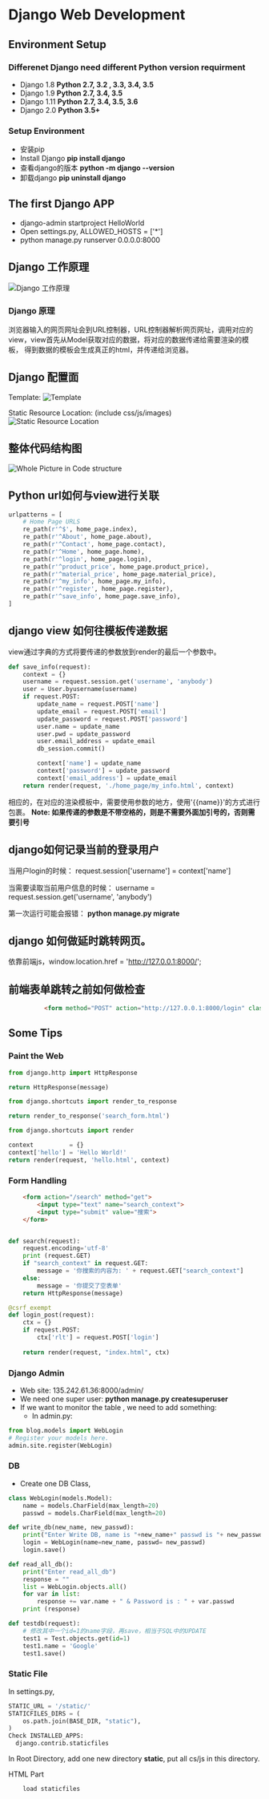 # Django Web Development

## Environment Setup

### Differenet Django need different Python version requirment
- Django 1.8  **Python 2.7, 3.2 , 3.3, 3.4, 3.5**
- Django 1.9  **Python 2.7, 3.4, 3.5**
- Django 1.11 **Python 2.7, 3.4, 3.5, 3.6**
- Django 2.0  **Python 3.5+**


### Setup Environment
- 安装pip
- Install Django **pip install django** 
- 查看django的版本 **python -m django --version**
- 卸载django **pip uninstall django**

## The first Django APP
- django-admin startproject HelloWorld
- Open settings.py, ALLOWED_HOSTS = ['*']
- python manage.py runserver 0.0.0.0:8000

## Django 工作原理
![Django 工作原理](./django_whole_picture.PNG)

### Django 原理
浏览器输入的网页网址会到URL控制器，URL控制器解析网页网址，调用对应的view，view首先从Model获取对应的数据，将对应的数据传递给需要渲染的模板，
得到数据的模板会生成真正的html，并传递给浏览器。

## Django 配置面

Template:
![Template](./template.PNG)

Static Resource Location: (include css/js/images)
![Static Resource Location](./static_resource.PNG)

## 整体代码结构图
![Whole Picture in Code structure](./code_picture.PNG)

## Python url如何与view进行关联
```python
urlpatterns = [
    # Home Page URLS
    re_path(r'^$', home_page.index),
    re_path(r'^About', home_page.about),
    re_path(r'^Contact', home_page.contact),
    re_path(r'^Home', home_page.home),
    re_path(r'^login', home_page.login),
    re_path(r'^product_price', home_page.product_price),
    re_path(r'^material_price', home_page.material_price),
    re_path(r'^my_info', home_page.my_info),
    re_path(r'^register', home_page.register),
    re_path(r'^save_info', home_page.save_info),
]
```

## django view 如何往模板传递数据

view通过字典的方式将要传递的参数放到render的最后一个参数中。
```python
def save_info(request):
    context = {}
    username = request.session.get('username', 'anybody')
    user = User.byusername(username)
    if request.POST:
        update_name = request.POST['name']
        update_email = request.POST['email']
        update_password = request.POST['password']
        user.name = update_name
        user.pwd = update_password
        user.email_address = update_email
        db_session.commit()

        context['name'] = update_name
        context['password'] = update_password
        context['email_address'] = update_email
    return render(request, './home_page/my_info.html', context)
```
相应的，在对应的渲染模板中，需要使用参数的地方，使用'{{name}}'的方式进行包裹。
**Note: 如果传递的参数是不带空格的，则是不需要外面加引号的，否则需要引号**

## django如何记录当前的登录用户
当用户login的时候：
request.session['username'] = context['name']

当需要读取当前用户信息的时候：
username = request.session.get('username', 'anybody')

第一次运行可能会报错：
**python manage.py migrate**

## django 如何做延时跳转网页。
依靠前端js，window.location.href = 'http://127.0.0.1:8000/';

## 前端表单跳转之前如何做检查
```html
          <form method="POST" action="http://127.0.0.1:8000/login" class="u-clearfix u-form-spacing-44 u-form-vertical u-inner-form" source="custom" name="form" style="padding: 50px;" onsubmit="return check_form()">
```
## 





















## Some Tips
### Paint the Web
```python
from django.http import HttpResponse

return HttpResponse(message)
```

```python
from django.shortcuts import render_to_response

return render_to_response('search_form.html')
```

```python
from django.shortcuts import render

context          = {}
context['hello'] = 'Hello World!'
return render(request, 'hello.html', context)
```


### Form Handling

```html
    <form action="/search" method="get">
        <input type="text" name="search_context">
        <input type="submit" value="搜索">
    </form>    
```

```python

def search(request):  
    request.encoding='utf-8'
    print (request.GET)
    if "search_context" in request.GET:
        message = '你搜索的内容为: ' + request.GET["search_context"]
    else:
        message = '你提交了空表单'
    return HttpResponse(message)

```

```python
@csrf_exempt
def login_post(request):                                                                                             
    ctx = {}                                                                                                         
    if request.POST:                                                                                                 
        ctx['rlt'] = request.POST['login']                                                                           
                                                                                                                     
    return render(request, "index.html", ctx)                                                                        
```

### Django Admin
- Web site: 135.242.61.36:8000/admin/
- We need one super user:  **python manage.py createsuperuser**
- If we want to monitor the table , we need to add something:
  - In admin.py:
```Python
from blog.models import WebLogin                                                                                     
# Register your models here.                                                                                         
admin.site.register(WebLogin)  
```

### DB
- Create one DB Class, 
```python
class WebLogin(models.Model):                                                                                        
    name = models.CharField(max_length=20)                                                                           
    passwd = models.CharField(max_length=20)    
```

```python
def write_db(new_name, new_passwd):                                                                                  
    print("Enter Write DB, name is "+new_name+" passwd is "+ new_passwd )                                            
    login = WebLogin(name=new_name, passwd= new_passwd)                                                              
    login.save()     
```
```python
def read_all_db():                                                                                                   
    print("Enter read_all_db")                                                                                       
    response = ""                                                                                                    
    list = WebLogin.objects.all()                                                                                    
    for var in list:                                                                                                 
        response += var.name + " & Password is : " + var.passwd                                                      
    print (response)  
```

```python
def testdb(request):
    # 修改其中一个id=1的name字段，再save，相当于SQL中的UPDATE
    test1 = Test.objects.get(id=1)
    test1.name = 'Google'
    test1.save()
```

### Static File
In settings.py,
```Python
STATIC_URL = '/static/'
STATICFILES_DIRS = (                                                                                                 
    os.path.join(BASE_DIR, "static"),                                                                                
)
Check INSTALLED_APPS:
  django.contrib.staticfiles
```
In Root Directory, add one new directory **static**, put all cs/js in this directory.

HTML Part
```html
    load staticfiles                                                                                          
```

